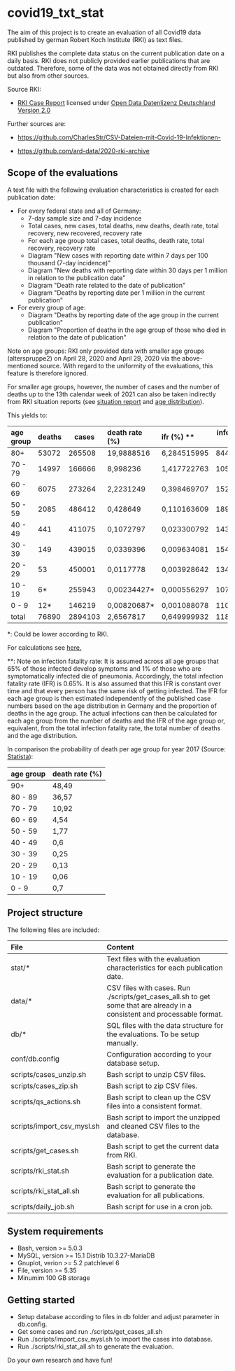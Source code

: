 # covid19_txt_stat
The aim of this project is to create an evaluation of all Covid19 data published by german Robert Koch Institute (RKI) as text files.

RKI publishes the complete data status on the current publication date on a daily basis. RKI does not publicly provided earlier publications that are outdated.
Therefore, some of the data was not obtained directly from RKI but also from other sources.

Source RKI:

* [RKI Case Report](https://www.rki.de/DE/Content/InfAZ/N/Neuartiges_Coronavirus/Fallzahlen.html) licensed under [Open Data Datenlizenz Deutschland Version 2.0](https://www.govdata.de/dl-de/by-2-0)

Further sources are:

* https://github.com/CharlesStr/CSV-Dateien-mit-Covid-19-Infektionen-

* https://github.com/ard-data/2020-rki-archive

## Scope of the evaluations
A text file with the following evaluation characteristics is created for each publication date:
* For every federal state and all of Germany: 
  * 7-day sample size and 7-day incidence
  * Total cases, new cases, total deaths, new deaths, death rate, total recovery, new recovered, recovery rate
  * For each age group total cases, total deaths, death rate, total recovery, recovery rate
  * Diagram "New cases with reporting date within 7 days per 100 thousand (7-day incidence)"
  * Diagram "New deaths with reporting date within 30 days per 1 million in relation to the publication date"
  * Diagram "Death rate related to the date of publication"
  * Diagram "Deaths by reporting date per 1 million in the current publication"
* For every group of age:
  * Diagram "Deaths by reporting date of the age group in the current publication"
  * Diagram "Proportion of deaths in the age group of those who died in relation to the date of publication"
  
Note on age groups: RKI only provided data with smaller age groups (alterspruppe2) on April 28, 2020 and April 29, 2020 
via the above-mentioned source. With regard to the uniformity of the evaluations, this feature is therefore ignored.  

For smaller age groups, however, the number of cases and the number of deaths up to the 13th calendar week of 2021 
can also be taken indirectly from RKI situation reports 
(see [situation report](https://www.rki.de/DE/Content/InfAZ/N/Neuartiges_Coronavirus/Situationsberichte/Apr_2021/2021-04-06-de.pdf?__blob=publicationFile) and 
[age distribution](https://www.rki.de/DE/Content/InfAZ/N/Neuartiges_Coronavirus/Daten/Altersverteilung.xlsx?__blob=publicationFile)). 

This yields to:

| age group | deaths | cases  | death rate (%) | ifr (%) \*\* | infections \*\* |                                                                                                              
|:----------|--------|--------|:---------------|:-------------|-----------------|
| 80\+  	| 53072  | 265508 | 19,9888516     | 6,284515995  | 844488 			|
| 70 - 79  	| 14997  | 166666 | 8,998236       | 1,417722763  | 1057823 		|
| 60 - 69  	| 6075   | 273264 | 2,2231249      | 0,398469707  | 1524583 		|
| 50 - 59  	| 2085   | 486412 | 0,428649       | 0,110163609  | 1892640 		|
| 40 - 49  	| 441    | 411075 | 0,1072797      | 0,023300792  | 1432616 		|
| 30 - 39  	| 149    | 439015 | 0,0339396      | 0,009634081  | 1546593			|
| 20 - 29  	| 53     | 450001 | 0,0117778      | 0,003928642  | 1349067 		|
| 10 - 19  	| 6\*    | 255943 | 0,00234427\*   | 0,000556297  | 1078560			|
| 0 - 9    	| 12\*   | 146219 | 0,00820687\*   | 0,001088078  | 1102862 		|
| total     | 76890  | 2894103| 2,6567817	   | 0,649999932  | 11829232 		|

\*: Could be lower according to RKI.

For calculations see [here.](./ref/Altersverteilung2.xlsx)

\*\*: Note on infection fatality rate: It is assumed across all age groups that 65% of those infected develop symptoms and 1% of those who are symptomatically infected die of pneumonia. 
Accordingly, the total infection fatality rate (IFR) is 0.65%. It is also assumed that this IFR is constant over time and that every person has the same risk of getting infected. 
The IFR for each age group is then estimated independently of the published case numbers based on the age distribution in Germany and the proportion of deaths in the age group. 
The actual infections can then be calculated for each age group from the number of deaths and the IFR of the age group or, equivalent, from the total infection fatality rate, the total number of deaths and the age distribution.

In comparison the probability of death per age group for year 2017 (Source: [Statista](https://de.statista.com/statistik/daten/studie/3057/umfrage/sterbeziffern-nach-alter-und-geschlecht/)):

| age group | death rate (%) |                                                                                                              
|:----------|:---------------|
| 90\+      | 48,49          |
| 80 - 89   | 36,57          |
| 70 - 79   | 10,92          |
| 60 - 69   | 4,54           |  
| 50 - 59   | 1,77           |
| 40 - 49   | 0,6            |
| 30 - 39   | 0,25           |
| 20 - 29   | 0,13           | 
| 10 - 19   | 0,06  	     | 
| 0 - 9     | 0,7   	     |

## Project structure
The following files are included:

| File                       | Content                                                                                                                    |
|:---------------------------|:---------------------------------------------------------------------------------------------------------------------------|
| stat/\*                   | Text files with the evaluation characteristics for each publication date.                                                  |
| data/\*                   | CSV files with cases. Run ./scripts/get_cases_all.sh to get some that are already in a consistent and processable format.| 
| db/\*                 | SQL files with the data structure for the evaluations. To be setup manually.                          |
| conf/db.config       | Configuration according to your database setup.                                         |
| scripts/cases_unzip.sh     | Bash script to unzip CSV files.                                                                                            |
| scripts/cases_zip.sh       | Bash script to zip CSV files.                                                                                |
| scripts/qs_actions.sh     | Bash script to clean up the CSV files into a consistent format.                                                            |
| scripts/import_csv_mysl.sh | Bash script to import the unzipped and cleaned CSV files to the database.                                                  |
| scripts/get_cases.sh     | Bash script to get the current data from RKI.                                                                              |
| scripts/rki_stat.sh        | Bash script to generate the evaluation for a publication date.                                                   |
| scripts/rki_stat_all.sh     | Bash script to generate the evaluation for all publications.                                                       |
| scripts/daily_job.sh     | Bash script for use in a cron job.                                                                        |

## System requirements
* Bash, version >=   5.0.3
* MySQL, version >= 15.1 Distrib 10.3.27-MariaDB
* Gnuplot, verion >= 5.2 patchlevel 6
* File, version >= 5.35
* Minumim 100 GB storage

## Getting started
* Setup database according to files in db folder and adjust parameter in db.config.
* Get some cases and run ./scripts/get_cases_all.sh
* Run ./scripts/import_csv_mysl.sh to import the cases into database.
* Run ./scripts/rki_stat_all.sh to generate the evaluation.

Do your own research and have fun!
